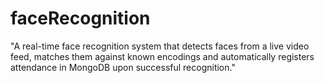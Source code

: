 # faceRecognition
"A real-time face recognition system that detects faces from a live video feed, matches them against known encodings and automatically registers attendance in MongoDB upon successful recognition."
